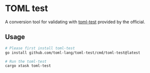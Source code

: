 # TOML test

A conversion tool for validating with [toml-test](https://github.com/toml-lang/toml-test) provided by the official.


## Usage

```sh
# Please first install toml-test
go install github.com/toml-lang/toml-test/cmd/toml-test@latest

# Run the toml-test
cargo xtask toml-test
```
